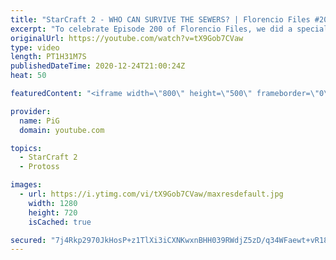 ```yaml
---
title: "StarCraft 2 - WHO CAN SURVIVE THE SEWERS? | Florencio Files #200"
excerpt: "To celebrate Episode 200 of Florencio Files, we did a special \"Who Can Survive the Sewers\" where Florenciphiles faced up against the sewer mermaid himself. I judged each encounter based on how much dignity they retained afterwards. Happy Holidays everyone!  🧜Florencio Files Playlist: https://www.youtube.com/playlist?list=PLFUDU8AOevUfznFLMRCxI0ez9HZTyL6Tk"
originalUrl: https://youtube.com/watch?v=tX9Gob7CVaw
type: video
length: PT1H31M7S
publishedDateTime: 2020-12-24T21:00:24Z
heat: 50

featuredContent: "<iframe width=\"800\" height=\"500\" frameborder=\"0\" src=\"https://www.youtube.com/embed/tX9Gob7CVaw\" allow=\"accelerometer; autoplay; encrypted-media; gyroscope; picture-in-picture\" allowfullscreen></iframe>"

provider:
  name: PiG
  domain: youtube.com

topics:
  - StarCraft 2
  - Protoss

images:
  - url: https://i.ytimg.com/vi/tX9Gob7CVaw/maxresdefault.jpg
    width: 1280
    height: 720
    isCached: true

secured: "7j4Rkp2970JkHosP+z1TlXi3iCXNKwxnBHH039RWdjZ5zD/q34WFaewt+vR18A3rbHahT0pW4NpEuxk2z1bIMEGnGGFbUvgeCO+vYgvGX1HzCDZdfzCT2L+bJ6YXPFoRH+iXNX39J4SlNz2qj1oolZL2Cig1PmyEb7Yk+t5rNN770h7GFBkc1VHfJuYvEgL37mf2XzxsmrT01W++GVZjcYD2ZA3OEO8ATGBoGjO2np2ObJPQfEq8Hcpz26tNNM5nHvVBPCslkfrOqCXPDAE56optnx9IHrkarOPH0pfw1bXiNgu62IgCa+r/OZZWJXjTdYTvkuEB5jlyD8ciawB5ulegFgjIcD8jsX1HAB02YqlHXDbIuoEIwicme3Ms7JLUk4d4qkXNd8/Ojsjs7Dx5K9a42BCMKUMsYWt6ZTpE96E=;xtJO3aurWIp5xvq9x+nIIA=="
---
```


